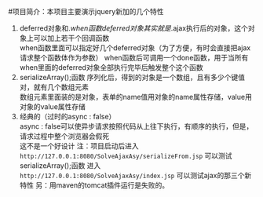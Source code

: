 #项目简介：本项目主要演示jquery新加的几个特性
1. deferred对象和$.when函数
	deferred对象其实就是$.ajax执行后的对象，这个对象上可以加上若干个回调函数   
	when函数里面可以指定好几个deferred对象（为了方便，有时会直接把ajax请求整个函数体作为参数）
	when函数后可调用一个done函数，用于当所有when里面的deferred对象全部执行完毕后触发整个这个函数
2. serializeArray();函数
		 序列化后，得到的对象是一个数组，且有多少个键值对，就有几个数组元素  
		 数组元素里面装的是对象，表单的name值用对象的name属性存储，value用对象的value属性存储  
3. 经典的（过时的async : false）  
	async : false可以使异步请求按照代码从上往下执行，有顺序的执行，但是，请求过程中整个浏览器会假死  
	这不是一个好设计
注：项目启动后进入
`http://127.0.0.1:8080/SolveAjaxAsy/serializeFrom.jsp`
可以测试serializeArray();函数
进入
`http://127.0.0.1:8080/SolveAjaxAsy/index.jsp`
可以测试ajax的那三个新特性
另：用maven的tomcat插件运行是失败的。